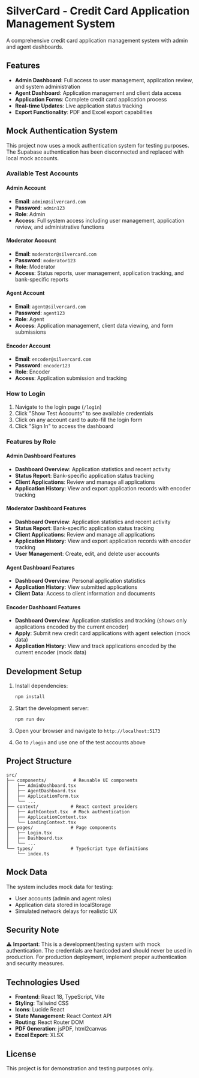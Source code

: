 # SilverCard - Credit Card Application Management System

A comprehensive credit card application management system with admin and agent dashboards.

## Features

- **Admin Dashboard**: Full access to user management, application review, and system administration
- **Agent Dashboard**: Application management and client data access
- **Application Forms**: Complete credit card application process
- **Real-time Updates**: Live application status tracking
- **Export Functionality**: PDF and Excel export capabilities

## Mock Authentication System

This project now uses a mock authentication system for testing purposes. The Supabase authentication has been disconnected and replaced with local mock accounts.

### Available Test Accounts

#### Admin Account
- **Email**: `admin@silvercard.com`
- **Password**: `admin123`
- **Role**: Admin
- **Access**: Full system access including user management, application review, and administrative functions

#### Moderator Account
- **Email**: `moderator@silvercard.com`
- **Password**: `moderator123`
- **Role**: Moderator
- **Access**: Status reports, user management, application tracking, and bank-specific reports

#### Agent Account
- **Email**: `agent@silvercard.com`
- **Password**: `agent123`
- **Role**: Agent
- **Access**: Application management, client data viewing, and form submissions

#### Encoder Account
- **Email**: `encoder@silvercard.com`
- **Password**: `encoder123`
- **Role**: Encoder
- **Access**: Application submission and tracking

### How to Login

1. Navigate to the login page (`/login`)
2. Click "Show Test Accounts" to see available credentials
3. Click on any account card to auto-fill the login form
4. Click "Sign In" to access the dashboard

### Features by Role

#### Admin Dashboard Features
- **Dashboard Overview**: Application statistics and recent activity
- **Status Report**: Bank-specific application status tracking
- **Client Applications**: Review and manage all applications
- **Application History**: View and export application records with encoder tracking

#### Moderator Dashboard Features
- **Dashboard Overview**: Application statistics and recent activity
- **Status Report**: Bank-specific application status tracking
- **Client Applications**: Review and manage all applications
- **Application History**: View and export application records with encoder tracking
- **User Management**: Create, edit, and delete user accounts

#### Agent Dashboard Features
- **Dashboard Overview**: Personal application statistics
- **Application History**: View submitted applications
- **Client Data**: Access to client information and documents

#### Encoder Dashboard Features
- **Dashboard Overview**: Application statistics and tracking (shows only applications encoded by the current encoder)
- **Apply**: Submit new credit card applications with agent selection (mock data)
- **Application History**: View and track applications encoded by the current encoder (mock data)

## Development Setup

1. Install dependencies:
   ```bash
   npm install
   ```

2. Start the development server:
   ```bash
   npm run dev
   ```

3. Open your browser and navigate to `http://localhost:5173`

4. Go to `/login` and use one of the test accounts above

## Project Structure

```
src/
├── components/          # Reusable UI components
│   ├── AdminDashboard.tsx
│   ├── AgentDashboard.tsx
│   ├── ApplicationForm.tsx
│   └── ...
├── context/            # React context providers
│   ├── AuthContext.tsx  # Mock authentication
│   ├── ApplicationContext.tsx
│   └── LoadingContext.tsx
├── pages/              # Page components
│   ├── Login.tsx
│   ├── Dashboard.tsx
│   └── ...
└── types/              # TypeScript type definitions
    └── index.ts
```

## Mock Data

The system includes mock data for testing:
- User accounts (admin and agent roles)
- Application data stored in localStorage
- Simulated network delays for realistic UX

## Security Note

⚠️ **Important**: This is a development/testing system with mock authentication. The credentials are hardcoded and should never be used in production. For production deployment, implement proper authentication and security measures.

## Technologies Used

- **Frontend**: React 18, TypeScript, Vite
- **Styling**: Tailwind CSS
- **Icons**: Lucide React
- **State Management**: React Context API
- **Routing**: React Router DOM
- **PDF Generation**: jsPDF, html2canvas
- **Excel Export**: XLSX

## License

This project is for demonstration and testing purposes only.